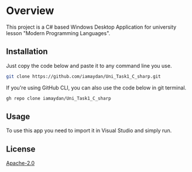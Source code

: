 # Overview

This project is a C# based Windows Desktop Application for university lesson "Modern Programming Languages".

## Installation

Just copy the code below and paste it to any command line you use.

```bash
git clone https://github.com/iamaydan/Uni_Task1_C_sharp.git
```
If you're using GitHub CLI, you can also use the code below in git terminal.

```bash
gh repo clone iamaydan/Uni_Task1_C_sharp
```
## Usage

To use this app you need to import it in Visual Studio and simply run.

## License
[Apache-2.0](http://www.apache.org/licenses/LICENSE-2.0)
